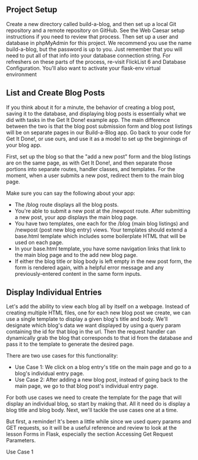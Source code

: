 ## Project Setup

Create a new directory called build-a-blog, and then set up a local Git repository and a remote repository on GitHub. See the Web Caesar setup instructions if you need to review that process. Then set up a user and database in phpMyAdmin for this project. We recommend you use the name build-a-blog, but the password is up to you. Just remember that you will need to put all of that info into your database connection string. For refreshers on these parts of the process, re-visit FlickList 6 and Database Configuration. You'll also want to activate your flask-env virtual environment

## List and Create Blog Posts
If you think about it for a minute, the behavior of creating a blog post, saving it to the database, and displaying blog posts is essentially what we did with tasks in the Get It Done! example app. The main difference between the two is that the blog post submission form and blog post listings will be on separate pages in our Build-a-Blog app. Go back to your code for Get It Done!, or use ours, and use it as a model to set up the beginnings of your blog app.

First, set up the blog so that the "add a new post" form and the blog listings are on the same page, as with Get It Done!, and then separate those portions into separate routes, handler classes, and templates. For the moment, when a user submits a new post, redirect them to the main blog page.


Make sure you can say the following about your app:

- The /blog route displays all the blog posts.
- You're able to submit a new post at the /newpost route. After submitting a new post, your app displays the main blog page.
- You have two templates, one each for the /blog (main blog listings) and /newpost (post new blog entry) views. Your templates should extend a base.html template which includes some boilerplate HTML that will be used on each page.
- In your base.html template, you have some navigation links that link to the main blog page and to the add new blog page.
- If either the blog title or blog body is left empty in the new post form, the form is rendered again, with a helpful error message and any previously-entered content in the same form inputs.

## Display Individual Entries
Let's add the ability to view each blog all by itself on a webpage. Instead of creating multiple HTML files, one for each new blog post we create, we can use a single template to display a given blog's title and body. We'll designate which blog's data we want displayed by using a query param containing the id for that blog in the url. Then the request handler can dynamically grab the blog that corresponds to that id from the database and pass it to the template to generate the desired page.

There are two use cases for this functionality:

- Use Case 1: We click on a blog entry's title on the main page and go to a blog's individual entry page.
- Use Case 2: After adding a new blog post, instead of going back to the main page, we go to that blog post's individual entry page.

For both use cases we need to create the template for the page that will display an individual blog, so start by making that. All it need do is display a blog title and blog body. Next, we'll tackle the use cases one at a time.

But first, a reminder! It's been a little while since we used query params and GET requests, so it will be a useful reference and review to look at the lesson Forms in Flask, especially the section Accessing Get Request Parameters.

Use Case 1
